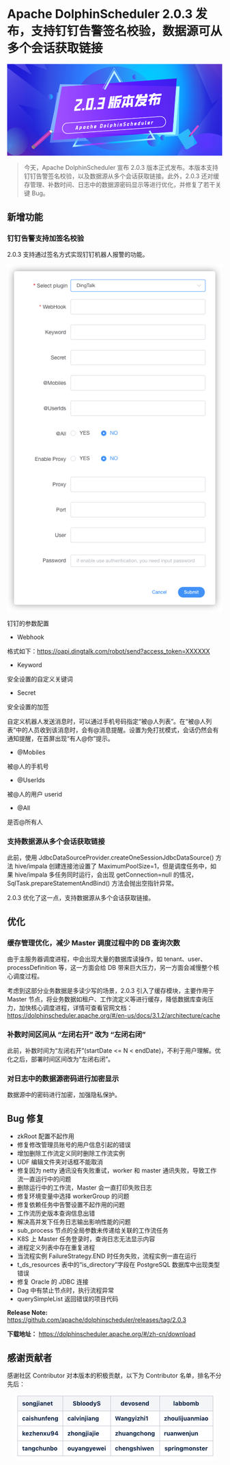 # Apache DolphinScheduler 2.0.3 发布，支持钉钉告警签名校验，数据源可从多个会话获取链接

<div align=center>
<img src="/img/2.0.3/2022-1-27/1.png"/>
</div>

> 今天，Apache DolphinScheduler 宣布 2.0.3 版本正式发布。本版本支持钉钉告警签名校验，以及数据源从多个会话获取链接。此外，2.0.3 还对缓存管理、补数时间、日志中的数据源密码显示等进行优化，并修复了若干关键 Bug。

## 新增功能

### 钉钉告警支持加签名校验

2.0.3 支持通过签名方式实现钉钉机器人报警的功能。

<div align=center>
<img src="/img/2.0.3/2022-1-27/2.png"/>
</div>

钉钉的参数配置

- Webhook

格式如下：https://oapi.dingtalk.com/robot/send?access_token=XXXXXX

- Keyword

安全设置的自定义关键词

- Secret

安全设置的加签

自定义机器人发送消息时，可以通过手机号码指定“被@人列表”。在“被@人列表”中的人员收到该消息时，会有@消息提醒。设置为免打扰模式，会话仍然会有通知提醒，在首屏出现“有人@你”提示。

- @Mobiles

被@人的手机号

- @UserIds

被@人的用户 userid

- @All

是否@所有人

### 支持数据源从多个会话获取链接

此前，使用 JdbcDataSourceProvider.createOneSessionJdbcDataSource() 方法 hive/impala 创建连接池设置了 MaximumPoolSize=1，但是调度任务中，如果 hive/impala 多任务同时运行，会出现 getConnection=null 的情况，SqlTask.prepareStatementAndBind() 方法会抛出空指针异常。

2.0.3 优化了这一点，支持数据源从多个会话获取链接。

## 优化

### 缓存管理优化，减少 Master 调度过程中的 DB 查询次数

由于主服务器调度进程，中会出现大量的数据库读操作，如 tenant、user、processDefinition 等，这一方面会给 DB 带来巨大压力，另一方面会减慢整个核心调度过程。

考虑到这部分业务数据是多读少写的场景，2.0.3 引入了缓存模块，主要作用于 Master 节点，将业务数据如租户、工作流定义等进行缓存，降低数据库查询压力，加快核心调度进程，详情可查看官网文档：https://dolphinscheduler.apache.org/#/en-us/docs/3.1.2/architecture/cache

### 补数时间区间从 “左闭右开” 改为 “左闭右闭”

此前，补数时间为“左闭右开”(startDate <= N < endDate)，不利于用户理解。优化之后，部署时间区间改为“左闭右闭”。

### 对日志中的数据源密码进行加密显示

数据源中的密码进行加密，加强隐私保护。

## Bug 修复

- zkRoot 配置不起作用
- 修复修改管理员账号的用户信息引起的错误
- 增加删除工作流定义同时删除工作流实例
- UDF 编辑文件夹对话框不能取消
- 修复因为 netty 通讯没有失败重试，worker 和 master 通讯失败，导致工作流一直运行中的问题
- 删除运行中的工作流，Master 会一直打印失败日志
- 修复环境变量中选择 workerGroup 的问题
- 修复依赖任务中告警设置不起作用的问题
- 工作流历史版本查询信息出错
- 解决高并发下任务日志输出影响性能的问题
- sub_process 节点的全局参数未传递给关联的工作流任务
- K8S 上 Master 任务登录时，查询日志无法显示内容
- 进程定义列表中存在重复进程
- 当流程实例 FailureStrategy.END 时任务失败，流程实例一直在运行
- t_ds_resources 表中的“is_directory”字段在 PostgreSQL 数据库中出现类型错误
- 修复 Oracle 的 JDBC 连接
- Dag 中有禁止节点时，执行流程异常
- querySimpleList 返回错误的项目代码

**Release Note:** https://github.com/apache/dolphinscheduler/releases/tag/2.0.3

**下载地址：** https://dolphinscheduler.apache.org/#/zh-cn/download

## 感谢贡献者

感谢社区 Contributor 对本版本的积极贡献，以下为 Contributor 名单，排名不分先后：

<div align=center>
<img src="/img/2.0.3/2022-1-27/3.png"/>
</div>
